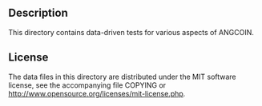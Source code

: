 Description
------------

This directory contains data-driven tests for various aspects of ANGCOIN.

License
--------

The data files in this directory are distributed under the MIT software
license, see the accompanying file COPYING or
http://www.opensource.org/licenses/mit-license.php.

